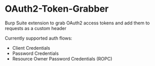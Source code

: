 # OAuth2-Token-Grabber
Burp Suite extension to grab OAuth2 access tokens and add them to requests as a custom header

Currently supported auth flows:
- Client Credentials
- Password Credentials
- Resource Owner Password Credentials (ROPC)
